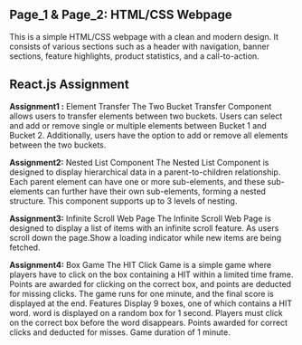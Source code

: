 Page_1 & Page_2: HTML/CSS Webpage
---------------------------------
This is a simple HTML/CSS webpage with a clean and modern design. It consists of various sections such as a header with navigation, banner sections, feature highlights, product statistics, and a call-to-action.

React.js Assignment
-------------------
**Assignment1 :** Element Transfer The Two Bucket Transfer Component allows users to transfer elements between two buckets. Users can select and add or remove single or multiple elements between Bucket 1 and Bucket 2. Additionally, users have the option to add or remove all elements between the two buckets.

**Assignment2:** Nested List Component The Nested List Component is designed to display hierarchical data in a parent-to-children relationship. Each parent element can have one or more sub-elements, and these sub-elements can further have their own sub-elements, forming a nested structure. This component supports up to 3 levels of nesting.

**Assignment3:** Infinite Scroll Web Page The Infinite Scroll Web Page is designed to display a list of items with an infinite scroll feature. As users scroll down the page.Show a loading indicator while new items are being fetched.

**Assignment4:** Box Game The HIT Click Game is a simple game where players have to click on the box containing a HIT within a limited time frame. Points are awarded for clicking on the correct box, and points are deducted for missing clicks. The game runs for one minute, and the final score is displayed at the end. Features Display 9 boxes, one of which contains a HIT word. word is displayed on a random box for 1 second. Players must click on the correct box before the word disappears. Points awarded for correct clicks and deducted for misses. Game duration of 1 minute.
